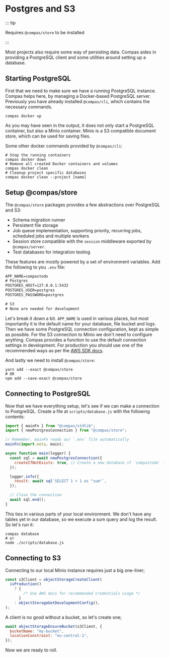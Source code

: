 # Postgres and S3

::: tip

Requires `@compas/store` to be installed

:::

Most projects also require some way of persisting data. Compas aides in
providing a PostgreSQL client and some utilities around setting up a database.

## Starting PostgreSQL

First that we need to make sure we have a running PostgreSQL instance. Compas
helps here, by managing a Docker-based PostgreSQL server. Previously you have
already installed `@compas/cli`, which contains the necessary commands.

```shell
compas docker up
```

As you may have seen in the output, it does not only start a PostgreSQL
container, but also a Minio container. Minio is a S3 compatible document store,
which can be used for saving files.

Some other docker commands provided by `@compas/cli`:

```shell
# Stop the running containers
compas docker down
# Remove all created Docker containers and volumes
compas docker clean
# Cleanup project specific databases
compas docker clean --project [name]
```

## Setup @compas/store

The `@compas/store` packages provides a few abstractions over PostgreSQL and S3:

- Schema migration runner
- Persistent file storage
- Job queue implementation, supporting priority, recurring jobs, scheduled jobs
  and multiple workers
- Session store compatible with the `session` middleware exported by
  `@compas/server`.
- Test databases for integration testing

These features are mostly powered by a set of environment variables. Add the
following to you `.env` file:

```txt
APP_NAME=compastodo
# Postgres
POSTGRES_HOST=127.0.0.1:5432
POSTGRES_USER=postgres
POSTGRES_PASSWORD=postgres

# S3
# None are needed for development
```

Let's break it down a bit. `APP_NAME` is used in various places, but most
importantly it is the default name for your database, file bucket and logs. Then
we have some PostgreSQL connection configuration, kept as simple as possible.
For the S3 connection to Minio we don't need to configure anything. Compas
provides a function to use the default connection settings in development. For
production you should use one of the recommended ways as per the
[AWS SDK docs](https://docs.aws.amazon.com/sdk-for-javascript/v3/developer-guide/setting-credentials-node.html).

And lastly we need to install `@compas/store`:

```shell
yarn add --exact @compas/store
# OR
npm add --save-exact @compas/store
```

## Connecting to PostgreSQL

Now that we have everything setup, let's see if we can make a connection to
PostgreSQL. Create a file at `scripts/database.js` with the following contents:

```js
import { mainFn } from "@compas/stdlib";
import { newPostgresConnection } from "@compas/store";

// Remember, mainFn reads our `.env` file automatically
mainFn(import.meta, main);

async function main(logger) {
  const sql = await newPostgresConnection({
    createIfNotExists: true, // Create a new database if `compastodo` is not found
  });

  logger.info({
    result: await sql`SELECT 1 + 1 as "sum"`,
  });

  // Close the connection
  await sql.end();
}
```

This ties in various parts of your local environment. We don't have any tables
yet in our database, so we execute a sum query and log the result. So let's run
it:

```shell
compas database
# or
node ./scripts/database.js
```

## Connecting to S3

Connecting to our local Minio instance requires just a big one-liner;

```js
const s3Client = objectStorageCreateClient(
  isProduction()
    ? {
        /* Use AWS docs for recommended credentials usage */
      }
    : objectStorageGetDevelopmentConfig(),
);
```

A client is no good without a bucket, so let's create one;

```js
await objectStorageEnsureBucket(s3Client, {
  bucketName: "my-bucket",
  locationConstraint: "eu-central-1",
});
```

Now we are ready to roll.
